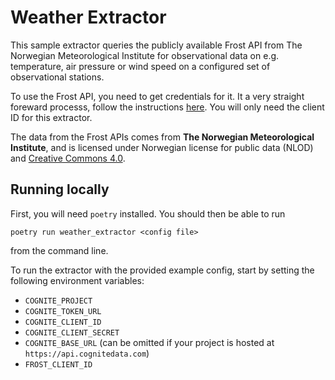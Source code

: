 Weather Extractor
=================

This sample extractor queries the publicly available Frost API from The
Norwegian Meteorological Institute for observational data on e.g. temperature,
air pressure or wind speed on a configured set of observational stations.

To use the Frost API, you need to get credentials for it. It a very straight
foreward processs, follow the instructions
[here](https://frost.met.no/auth/requestCredentials.html). You will only need
the client ID for this extractor.

The data from the Frost APIs comes from **The Norwegian Meteorological
Institute**, and is licensed under Norwegian license for public data (NLOD) and
[Creative Commons 4.0](http://creativecommons.org/licenses/by/4.0/).


## Running locally

First, you will need `poetry` installed. You should then be able to run

```
poetry run weather_extractor <config file>
```

from the command line.

To run the extractor with the provided example config, start by setting the
following environment variables:

 * `COGNITE_PROJECT`
 * `COGNITE_TOKEN_URL`
 * `COGNITE_CLIENT_ID`
 * `COGNITE_CLIENT_SECRET`
 * `COGNITE_BASE_URL` (can be omitted if your project is hosted at
   `https://api.cognitedata.com`)
 * `FROST_CLIENT_ID`
